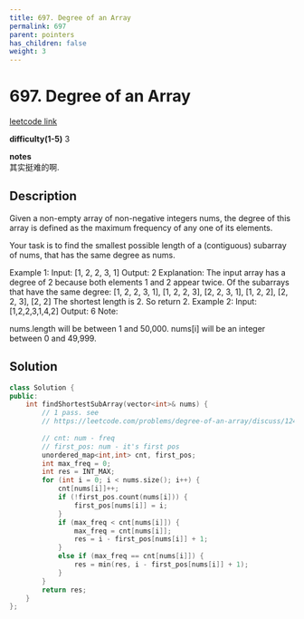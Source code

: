 ```yaml
---
title: 697. Degree of an Array
permalink: 697
parent: pointers
has_children: false
weight: 3
---
```

# 697. Degree of an Array
[leetcode link](https://leetcode.com/problems/degree-of-an-array/)

**difficulty(1-5)** 
3

**notes**   
其实挺难的啊.

## Description

Given a non-empty array of non-negative integers nums, the degree of this array is defined as the maximum frequency of any one of its elements.

Your task is to find the smallest possible length of a (contiguous) subarray of nums, that has the same degree as nums.

Example 1:
Input: [1, 2, 2, 3, 1]
Output: 2
Explanation: 
The input array has a degree of 2 because both elements 1 and 2 appear twice.
Of the subarrays that have the same degree:
[1, 2, 2, 3, 1], [1, 2, 2, 3], [2, 2, 3, 1], [1, 2, 2], [2, 2, 3], [2, 2]
The shortest length is 2. So return 2.
Example 2:
Input: [1,2,2,3,1,4,2]
Output: 6
Note:

nums.length will be between 1 and 50,000.
nums[i] will be an integer between 0 and 49,999.


## Solution

```c++
class Solution {
public:
    int findShortestSubArray(vector<int>& nums) {
        // 1 pass. see 
        // https://leetcode.com/problems/degree-of-an-array/discuss/124317/JavaC%2B%2BPython-One-Pass-Solution
        
        // cnt: num - freq
        // first_pos: num - it's first pos
        unordered_map<int,int> cnt, first_pos; 
        int max_freq = 0;
        int res = INT_MAX;
        for (int i = 0; i < nums.size(); i++) {
            cnt[nums[i]]++;
            if (!first_pos.count(nums[i])) {
                first_pos[nums[i]] = i;
            }
            if (max_freq < cnt[nums[i]]) {
                max_freq = cnt[nums[i]];
                res = i - first_pos[nums[i]] + 1;
            }
            else if (max_freq == cnt[nums[i]]) {
                res = min(res, i - first_pos[nums[i]] + 1);
            }
        }
        return res;
    }
};
```

<!-- 
Default label
{: .label }

Blue label
{: .label .label-blue }

Stable
{: .label .label-green }

New release
{: .label .label-purple }

Coming soon
{: .label .label-yellow }

Deprecated
{: .label .label-red } -->
